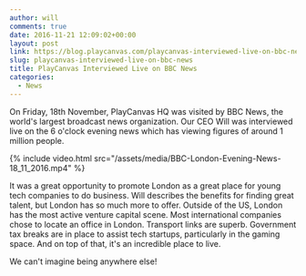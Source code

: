 ```yaml
---
author: will
comments: true
date: 2016-11-21 12:09:02+00:00
layout: post
link: https://blog.playcanvas.com/playcanvas-interviewed-live-on-bbc-news/
slug: playcanvas-interviewed-live-on-bbc-news
title: PlayCanvas Interviewed Live on BBC News
categories:
  - News
---
```


On Friday, 18th November, PlayCanvas HQ was visited by BBC News, the world's largest broadcast news organization. Our CEO Will was interviewed live on the 6 o'clock evening news which has viewing figures of around 1 million people.

{% include video.html src="/assets/media/BBC-London-Evening-News-18_11_2016.mp4" %}

It was a great opportunity to promote London as a great place for young tech companies to do business. Will describes the benefits for finding great talent, but London has so much more to offer. Outside of the US, London has the most active venture capital scene. Most international companies chose to locate an office in London. Transport links are superb. Government tax breaks are in place to assist tech startups, particularly in the gaming space. And on top of that, it's an incredible place to live.

We can't imagine being anywhere else!

